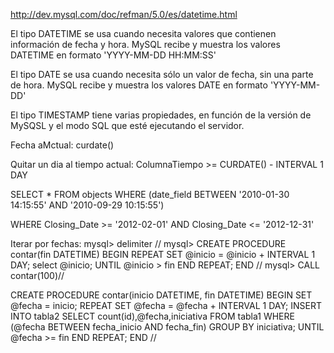 http://dev.mysql.com/doc/refman/5.0/es/datetime.html


El tipo DATETIME se usa cuando necesita valores que contienen información de fecha y hora. MySQL recibe y muestra los valores DATETIME en formato 'YYYY-MM-DD HH:MM:SS'

El tipo DATE se usa cuando necesita sólo un valor de fecha, sin una parte de hora. MySQL recibe y muestra los valores DATE en formato 'YYYY-MM-DD'

El tipo TIMESTAMP tiene varias propiedades, en función de la versión de MySQSL y el modo SQL que esté ejecutando el servidor.


Fecha aMctual:
curdate()


Quitar un dia al tiempo actual:
ColumnaTiempo >= CURDATE() - INTERVAL 1 DAY


SELECT * FROM objects
WHERE (date_field BETWEEN '2010-01-30 14:15:55' AND '2010-09-29 10:15:55')


WHERE   Closing_Date >= '2012-02-01' 
AND     Closing_Date <= '2012-12-31'


Iterar por fechas:
mysql> delimiter //
mysql> CREATE PROCEDURE contar(fin DATETIME)
BEGIN
REPEAT
SET @inicio = @inicio + INTERVAL 1 DAY;
select @inicio;
UNTIL @inicio > fin END REPEAT;
END
//
mysql> CALL contar(100)//



CREATE PROCEDURE contar(inicio DATETIME, fin DATETIME)
BEGIN
SET @fecha = inicio;
REPEAT
SET @fecha = @fecha + INTERVAL 1 DAY;
INSERT INTO tabla2 SELECT count(id),@fecha,iniciativa FROM tabla1 WHERE (@fecha BETWEEN fecha_inicio AND fecha_fin) GROUP BY iniciativa;
UNTIL @fecha >= fin END REPEAT;
END
//
